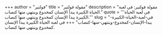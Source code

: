 +++
author = "فولتير"
title = "مقولة فولتير"
description = "مقولة فولتير: في لعبة الحياة الكبيرة يبدأ الإنسان كمخدوع وينتهي منها كنصاب."
quote = '''في لعبة الحياة الكبيرة يبدأ الإنسان كمخدوع وينتهي منها كنصاب.''' 
slug = "في-لعبة-الحياة-الكبيرة-يبدأ-الإنسان-كمخدوع-وينتهي-منها-كنصاب"
+++
في لعبة الحياة الكبيرة يبدأ الإنسان كمخدوع وينتهي منها كنصاب.
